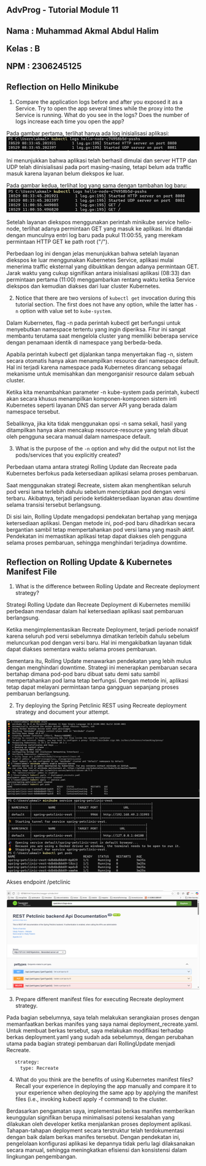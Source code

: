 ## AdvProg - Tutorial Module 11
<h2>
Nama   : Muhammad Akmal Abdul Halim

Kelas  : B

NPM    : 2306245125
</h2>

## Reflection on Hello Minikube

1. Compare the application logs before and after you exposed it as a Service.
Try to open the app several times while the proxy into the Service is running.
What do you see in the logs? Does the number of logs increase each time you open the app?

Pada gambar pertama, terlihat hanya ada log inisialisasi aplikasi:
![fotologs](img/FotoNomor1Before.png)

Ini menunjukkan bahwa aplikasi telah berhasil dimulai dan server HTTP dan UDP telah diinisialisasi pada port masing-masing, tetapi belum ada traffic masuk karena layanan belum diekspos ke luar.

Pada gambar kedua, terlihat log yang sama dengan tambahan log baru:
![fotologs](img/FotoNomor1.png)

Setelah layanan diekspos menggunakan perintah minikube service hello-node, terlihat adanya permintaan GET yang masuk ke aplikasi. Ini ditandai dengan munculnya entri log baru pada pukul 11:00:55, yang merekam permintaan HTTP GET ke path root ("/").

Perbedaan log ini dengan jelas menunjukkan bahwa setelah layanan diekspos ke luar menggunakan Kubernetes Service, aplikasi mulai menerima traffic eksternal yang dibuktikan dengan adanya permintaan GET. Jarak waktu yang cukup signifikan antara inisialisasi aplikasi (08:33) dan permintaan pertama (11:00) menggambarkan rentang waktu ketika Service diekspos dan kemudian diakses dari luar cluster Kubernetes.


2.  Notice that there are two versions of `kubectl get` invocation during this tutorial section. The first does not have any option, while the latter has `-n` option with value set to `kube-system`.

Dalam Kubernetes, flag -n pada perintah kubectl get berfungsi untuk menyebutkan namespace tertentu yang ingin diperiksa. Fitur ini sangat membantu terutama saat mengelola cluster yang memiliki beberapa service dengan penamaan identik di namespace yang berbeda-beda.

Apabila perintah kubectl get dijalankan tanpa menyertakan flag -n, sistem secara otomatis hanya akan menampilkan resource dari namespace default. Hal ini terjadi karena namespace pada Kubernetes dirancang sebagai mekanisme untuk memisahkan dan mengorganisir resource dalam sebuah cluster.

Ketika kita menambahkan parameter -n kube-system pada perintah, kubectl akan secara khusus menampilkan komponen-komponen sistem inti Kubernetes seperti layanan DNS dan server API yang berada dalam namespace tersebut.

Sebaliknya, jika kita tidak menggunakan opsi -n sama sekali, hasil yang ditampilkan hanya akan mencakup resource-resource yang telah dibuat oleh pengguna secara manual dalam namespace default.

3.  What is the purpose of the `-n` option and why did the output not list the pods/services that you explicitly created?

Perbedaan utama antara strategi Rolling Update dan Recreate pada Kubernetes berfokus pada ketersediaan aplikasi selama proses pembaruan.

Saat menggunakan strategi Recreate, sistem akan menghentikan seluruh pod versi lama terlebih dahulu sebelum menciptakan pod dengan versi terbaru. Akibatnya, terjadi periode ketidaktersediaan layanan atau downtime selama transisi tersebut berlangsung.

Di sisi lain, Rolling Update mengadopsi pendekatan bertahap yang menjaga ketersediaan aplikasi. Dengan metode ini, pod-pod baru dihadirkan secara bergantian sambil tetap mempertahankan pod versi lama yang masih aktif. Pendekatan ini memastikan aplikasi tetap dapat diakses oleh pengguna selama proses pembaruan, sehingga menghindari terjadinya downtime.

##  Reflection on Rolling Update & Kubernetes Manifest File

1. What is the difference between Rolling Update and Recreate deployment strategy?

Strategi Rolling Update dan Recreate Deployment di Kubernetes memiliki perbedaan mendasar dalam hal ketersediaan aplikasi saat pembaruan berlangsung.

Ketika mengimplementasikan Recreate Deployment, terjadi periode nonaktif karena seluruh pod versi sebelumnya dimatikan terlebih dahulu sebelum meluncurkan pod dengan versi baru. Hal ini mengakibatkan layanan tidak dapat diakses sementara waktu selama proses pembaruan.

Sementara itu, Rolling Update menawarkan pendekatan yang lebih mulus dengan menghindari downtime. Strategi ini menerapkan pembaruan secara bertahap dimana pod-pod baru dibuat satu demi satu sambil mempertahankan pod lama tetap berfungsi. Dengan metode ini, aplikasi tetap dapat melayani permintaan tanpa gangguan sepanjang proses pembaruan berlangsung.

2. Try deploying the Spring Petclinic REST using Recreate deployment strategy and document your attempt.

![deploy](img/deploying.png)
![deploy](img/deploying1.png)

Akses endpoint /petclinic

![petclinic](img/petclinic.png)

3. Prepare different manifest files for executing Recreate deployment strategy.

Pada bagian sebelumnya, saya telah melakukan serangkaian proses dengan memanfaatkan berkas manifes yang saya namai deployment_recreate.yaml. Untuk membuat berkas tersebut, saya melakukan modifikasi terhadap berkas deployment.yaml yang sudah ada sebelumnya, dengan perubahan utama pada bagian strategi pembaruan dari RollingUpdate menjadi Recreate.
```kubernetes
   strategy:
     type: Recreate
```

4. What do you think are the benefits of using Kubernetes manifest files? Recall your experience in deploying the app manually and compare it to your experience when deploying the same app by applying the manifest files (i.e., invoking kubectl apply -f command) to the cluster.

Berdasarkan pengamatan saya, implementasi berkas manifes memberikan keunggulan signifikan berupa minimalisasi potensi kesalahan yang dilakukan oleh developer ketika menjalankan proses deployment aplikasi. Tahapan-tahapan deployment secara terstruktur telah terdokumentasi dengan baik dalam berkas manifes tersebut. Dengan pendekatan ini, pengelolaan konfigurasi aplikasi ke depannya tidak perlu lagi dilaksanakan secara manual, sehingga meningkatkan efisiensi dan konsistensi dalam lingkungan pengembangan.